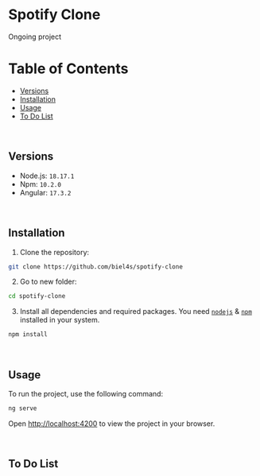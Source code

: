 # Spotify Clone

Ongoing project 

# Table of Contents

- [Versions](#versions)
- [Installation](#installation)
- [Usage](#usage)
- [To Do List](#to-do-list)

&nbsp;

## Versions

- Node.js: ```18.17.1```
- Npm: ```10.2.0```
- Angular: ```17.3.2```

&nbsp;

## Installation

1. Clone the repository:

```bash 
git clone https://github.com/biel4s/spotify-clone
```

2. Go to new folder:

```bash 
cd spotify-clone
```

3. Install all dependencies and required packages. You need [`nodejs`](https://nodejs.org/en/) & [`npm`](https://www.npmjs.com/) installed in your system.

```bash
npm install
```

&nbsp;

## Usage

To run the project, use the following command:

```bash
ng serve
```

Open [http://localhost:4200](http://localhost:4200) to view the project in your browser.

&nbsp;

## To Do List
